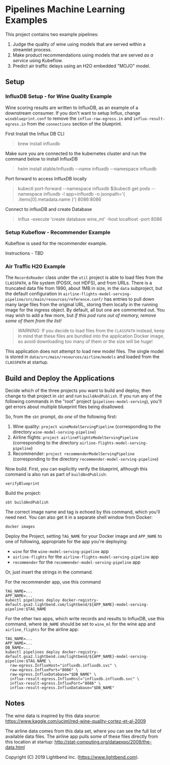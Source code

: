 # Pipelines Machine Learning Examples

This project contains two example pipelines:

1. Judge the quality of wine using models that are served within a streamlet process.
2. Make product recommendations using models that are served _as a service_ using Kubeflow.
3. Predict air traffic delays using an H2O embedded "MOJO" model.

## Setup

### InfluxDB Setup - for Wine Quality Example

Wine scoring results are written to InfluxDB, as an example of a downstream consumer. If you don't want to setup Influx,
change `wineblueprint.conf` to remove the `influx-raw-egress.in` and `influx-result-egress.in` from the `connections`
section of the blueprint.

First Install the Influx DB CLI
> brew install influxdb

Make sure you are connected to the kubernetes cluster and run the command below to install InfluxDB
> helm install stable/influxdb --name influxdb --namespace influxdb

Port forward to access InfluxDB locally
> kubectl port-forward --namespace influxdb $(kubectl get pods --namespace influxdb -l app=influxdb -o jsonpath='{ .items[0].metadata.name }') 8086:8086

Connect to influxDB and create Database
> influx -execute 'create database wine_ml' -host localhost -port 8086


### Setup Kubeflow - Recommender Example

Kubeflow is used for the recommender example.

Instructions - TBD


### Air Traffic H20 Example

The `RecordsReader` class under the `util` project is able to load files from the `CLASSPATH`, a file system (POSIX, not HDFS), and from URLs. There is a truncated data file from 1990, about 1MB in size, in the `data` subproject, but the default configuration in `airline-flights-model-serving-pipeline/src/main/resources/reference.conf/` has entries to pull down many large files from the original URL, storing them locally in the running image for the ingress object. By default, all but one are commented out. You may wish to add a few more, but _if this pod runs out of memory, remove some of them from the list!_

> WARNING: If you decide to load files from the `CLASSPATH` instead, keep in mind that these files are bundled into the application Docker image, so avoid downloading too many of them or the size will be huge!

This application does not attempt to load new model files. The single model is stored in `data/src/main/resources/airline/models` and loaded from the `CLASSPATH` at startup.

## Build and Deploy the Applications

Decide which of the three projects you want to build and deploy, then change to that project in `sbt` and run `buildAndPublish`. If you run any of the following commands in the "root" project (`pipelines-model-serving`), you'll get errors about multiple blueprint files being disallowed.

So, from the `sbt` prompt, do _one_ of the following first:

1. Wine quality: `project wineModelServingPipeline` (corresponding to the directory `wine-model-serving-pipeline`)
2. Airline flights: `project airlineFlightsModelServingPipeline` (corresponding to the directory `airline-flights-model-serving-pipeline`)
3. Recommender: `project recommenderModelServingPipeline` (corresponding to the directory `recommender-model-serving-pipeline`)

Now build. First, you can explicitly verify the blueprint, although this command is also run as part of `buildAndPublish`:

```
verifyBlueprint
```

Build the project:

```
sbt buildAndPublish
```

The correct image name and tag is echoed by this command, which you'll need next. You can also get it in a separate shell window from Docker:

```shell
docker images
```

Deploy the Project, setting `TAG_NAME` for your Docker image and `APP_NAME` to one of following, appropriate for the app you're deploying:

* `wine` for the `wine-model-serving-pipeline` app
* `airline-flights` for the `airline-flights-model-serving-pipeline` app
* `recommender` for the `recommender-model-serving-pipeline` app

Or, just insert the strings in the command.

For the recommender app, use this command

```shell
TAG_NAME=...
APP_NAME=...
kubectl pipelines deploy docker-registry-default.gsa2.lightbend.com/lightbend/${APP_NAME}-model-serving-pipeline:$TAG_NAME
```

For the other two apps, which write records and results to InfluxDB, use this command, where `DB_NAME` should be set to `wine_ml` for the wine app and `airline_flights` for the airline app:

```shell
TAG_NAME=...
APP_NAME=...
DB_NAME=...
kubectl pipelines deploy docker-registry-default.gsa2.lightbend.com/lightbend/${APP_NAME}-model-serving-pipeline:$TAG_NAME \
  raw-egress.InfluxHost="influxdb.influxdb.svc" \
  raw-egress.InfluxPort="8086" \
  raw-egress.InfluxDatabase="$DB_NAME" \
  influx-result-egress.InfluxHost="influxdb.influxdb.svc" \
  influx-result-egress.InfluxPort="8086" \
  influx-result-egress.InfluxDatabase="$DB_NAME"
```

## Notes

The wine data is inspired by this data source:
https://www.kaggle.com/uciml/red-wine-quality-cortez-et-al-2009

The airline data comes from this data set, where you can see the full list of available data files. The airline app pulls some of these files directly from this location at startup:
http://stat-computing.org/dataexpo/2009/the-data.html

Copyright (C) 2019 Lightbend Inc. (https://www.lightbend.com).

